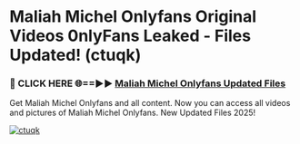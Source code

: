# Maliah Michel Onlyfans Original Videos 0nlyFans Leaked - Files Updated! (ctuqk)

<h3>🔴 CLICK HERE 🌐==►► <a href="https://tinyurl.com/2jnfzry5" rel="nofollow">Maliah Michel Onlyfans Updated Files</a></h3>

Get Maliah Michel Onlyfans and all content. Now you can access all videos and pictures of Maliah Michel Onlyfans. New Updated Files 2025!

[![ctuqk](https://i.imgur.com/GyGTBgg.gif)](https://tinyurl.com/2jnfzry5)
